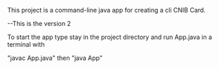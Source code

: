 This project is a command-line java app for creating a cli CNIB Card.


--This is the version 2

To start the app type stay in the project directory and run App.java in a terminal with

"javac App.java" then "java App"
